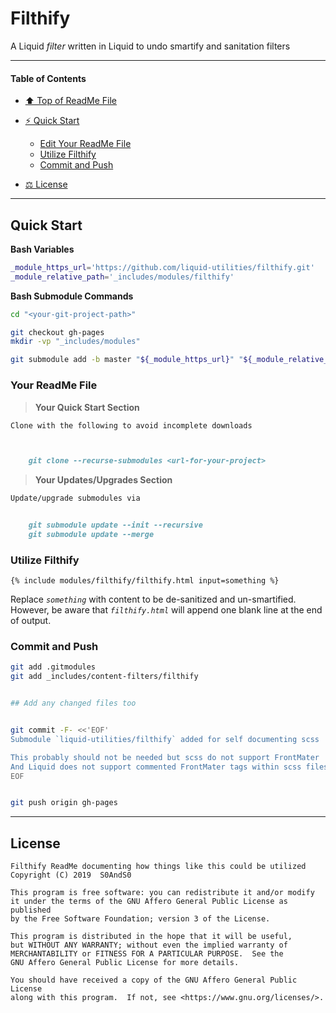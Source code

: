 # Filthify
[heading__title]:
  #filthify
  "&#x2B06; Top of ReadMe File"


A Liquid _filter_ written in Liquid to undo smartify and sanitation filters


------


#### Table of Contents


- [&#x2B06; Top of ReadMe File][heading__title]

- [&#9889; Quick Start][heading__quick_start]

  - [Edit Your ReadMe File][heading__your_readme_file]
  - [Utilize Filthify][utilize-filthify]
  - [Commit and Push][commit-and-push]

- [&#x2696; License][license]


------



## Quick Start
[heading__quick_start]:
  #quick-start
  "&#9889; Perhaps as easy as one, 2.0,..."


**Bash Variables**


```Bash
_module_https_url='https://github.com/liquid-utilities/filthify.git'
_module_relative_path='_includes/modules/filthify'
```


**Bash Submodule Commands**


```Bash
cd "<your-git-project-path>"

git checkout gh-pages
mkdir -vp "_includes/modules"

git submodule add -b master "${_module_https_url}" "${_module_relative_path}"
```


### Your ReadMe File
[heading__your_readme_file]:
  #your-readme-file
  "Suggested additions for your ReadMe.md file so everyone has a good time with submodules"


> **Your Quick Start Section**


```MarkDown
Clone with the following to avoid incomplete downloads



    git clone --recurse-submodules <url-for-your-project>
```


> **Your Updates/Upgrades Section**


```MarkDown
Update/upgrade submodules via


    git submodule update --init --recursive
    git submodule update --merge
```


### Utilize Filthify
[utilize-filthify]:
  #utilize-filthify
  "How to make use of this submodule within another project"


```Liquid
{% include modules/filthify/filthify.html input=something %}
```

Replace _`something`_ with content to be de-sanitized and un-smartified. However, be aware that _`filthify.html`_ will append one blank line at the end of output.


### Commit and Push
[commit-and-push]:
  #commit-and-push
  "It may be just this easy..."


```Bash
git add .gitmodules
git add _includes/content-filters/filthify


## Add any changed files too


git commit -F- <<'EOF'
Submodule `liquid-utilities/filthify` added for self documenting scss

This probably should not be needed but scss do not support FrontMater
And Liquid does not support commented FrontMater tags within scss files
EOF


git push origin gh-pages
```


___


## License
[license]:
  #license
  "&#x2696; Legal bits of Open Source software"


```
Filthify ReadMe documenting how things like this could be utilized
Copyright (C) 2019  S0AndS0

This program is free software: you can redistribute it and/or modify
it under the terms of the GNU Affero General Public License as published
by the Free Software Foundation; version 3 of the License.

This program is distributed in the hope that it will be useful,
but WITHOUT ANY WARRANTY; without even the implied warranty of
MERCHANTABILITY or FITNESS FOR A PARTICULAR PURPOSE.  See the
GNU Affero General Public License for more details.

You should have received a copy of the GNU Affero General Public License
along with this program.  If not, see <https://www.gnu.org/licenses/>.
```
